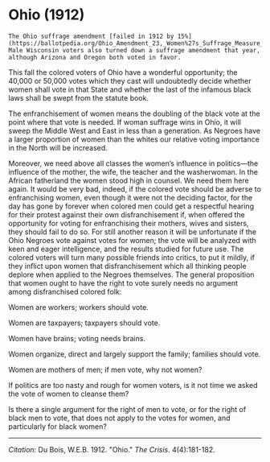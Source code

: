 # Ohio (1912)


```{margin}
The Ohio suffrage amendment [failed in 1912 by 15%](https://ballotpedia.org/Ohio_Amendment_23,_Women%27s_Suffrage_Measure_(September_1912)). Male Wisconsin voters also turned down a suffrage amendment that year, although Arizona and Oregon both voted in favor.
```

This fall the colored voters of Ohio have a wonderful opportunity; the 40,000 or 50,000 votes which they cast will undoubtedly decide whether women shall vote in that State and whether the last of the infamous black laws shall be swept from the statute book.

The enfranchisement of women means the doubling of the black vote at the point where that vote is needed. If woman suffrage wins in Ohio, it will sweep the Middle West and East in less than a generation. As Negroes have a larger proportion of women than the whites our relative voting importance in the North will be increased.

Moreover, we need above all classes the women’s influence in politics—the influence of the mother, the wife, the teacher and the washerwoman. In the African fatherland the women stood high in counsel. We need them here again. It would be very bad, indeed, if the colored vote should be adverse to enfranchising women, even though it were not the deciding factor, for the day has gone by forever when colored men could get a respectful hearing for their protest against their own disfranchisement if, when offered the opportunity for voting for enfranchising their mothers, wives and sisters, they should fail to do so. For still another reason it will be unfortunate if the Ohio Negroes vote against votes for women; the vote will be analyzed with keen and eager intelligence, and the results studied for future use. The colored voters will turn many possible friends into critics, to put it mildly, if they inflict upon women that disfranchisement which all thinking people deplore when applied to the Negroes themselves. The general proposition that women ought to have the right to vote surely needs no argument among disfranchised colored folk:

Women are workers; workers should vote.

Women are taxpayers; taxpayers should vote.

Women have brains; voting needs brains.

Women organize, direct and largely support the family; families should vote.

Women are mothers of men; if men vote, why not women?

If politics are too nasty and rough for women voters, is it not time we asked the vote of women to cleanse them?

Is there a single argument for the right of men to vote, or for the right of black men to vote, that does not apply to the votes for women, and particularly for black women?


_________________
*Citation:* Du Bois, W.E.B. 1912. "Ohio."  *The Crisis*. 4(4):181-182.
